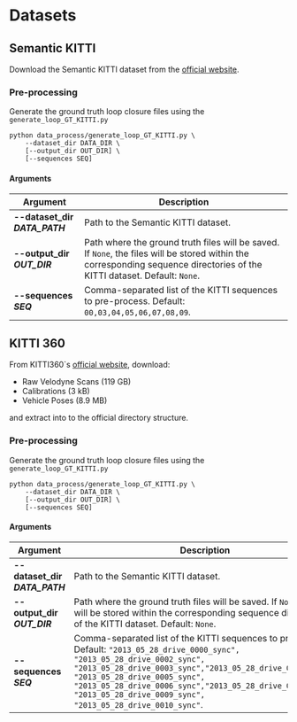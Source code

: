 # Datasets

## Semantic KITTI
Download the Semantic KITTI dataset from the [official website](http://semantic-kitti.org/dataset.html#download).

### Pre-processing

Generate the ground truth loop closure files using the `generate_loop_GT_KITTI.py`

```shell
python data_process/generate_loop_GT_KITTI.py \
    --dataset_dir DATA_DIR \
    [--output_dir OUT_DIR] \
    [--sequences SEQ]
```

#### Arguments
| Argument                          | Description                                                                                                                                                               |
|-----------------------------------|---------------------------------------------------------------------------------------------------------------------------------------------------------------------------|
| __--dataset_dir__ ___DATA_PATH___ | Path to the Semantic KITTI dataset.                                                                                                                                       |
| __--output_dir__ ___OUT_DIR___    | Path where the ground truth files will be saved. If `None`, the files will be stored within the corresponding sequence directories of the KITTI dataset. Default: `None`. |
| __--sequences__ ___SEQ___         | Comma-separated list of the KITTI sequences to pre-process. Default: `00,03,04,05,06,07,08,09`.                                                                           |

## KITTI 360

From KITTI360`s [official website](https://www.cvlibs.net/datasets/kitti-360/download.php), download:
* Raw Velodyne Scans (119 GB)
* Calibrations (3 kB)
* Vehicle Poses (8.9 MB)

and extract into to the official directory structure.

### Pre-processing

Generate the ground truth loop closure files using the `generate_loop_GT_KITTI.py`

```shell
python data_process/generate_loop_GT_KITTI.py \
    --dataset_dir DATA_DIR \
    [--output_dir OUT_DIR] \
    [--sequences SEQ]
```

#### Arguments
| Argument                          | Description                                                                                                                                                                                                                                                                                                                                        |
|-----------------------------------|----------------------------------------------------------------------------------------------------------------------------------------------------------------------------------------------------------------------------------------------------------------------------------------------------------------------------------------------------|
| __--dataset_dir__ ___DATA_PATH___ | Path to the Semantic KITTI dataset.                                                                                                                                                                                                                                                                                                                |
| __--output_dir__ ___OUT_DIR___    | Path where the ground truth files will be saved. If `None`, the files will be stored within the corresponding sequence directories of the KITTI dataset. Default: `None`.                                                                                                                                                                          |
| __--sequences__ ___SEQ___         | Comma-separated list of the KITTI sequences to pre-process. Default: `"2013_05_28_drive_0000_sync", "2013_05_28_drive_0002_sync", "2013_05_28_drive_0003_sync","2013_05_28_drive_0004_sync", "2013_05_28_drive_0005_sync", "2013_05_28_drive_0006_sync","2013_05_28_drive_0007_sync", "2013_05_28_drive_0009_sync", "2013_05_28_drive_0010_sync"`. |
